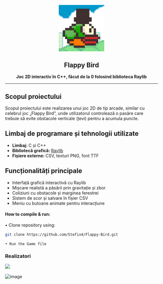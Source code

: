 <div align="center">
<img src="resources/images/flappy-bird-logo.png" width="150"/>
<h2>Flappy Bird</h2>
</div>


<p align="center">
</p>

<p align="center"><strong>Joc 2D interactiv în C++, făcut de la 0 folosind biblioteca Raylib</strong></p>

---

<h2>Scopul proiectului</h2>
    <p>
        Scopul proiectului este realizarea unui joc 2D de tip arcade, similar cu celebrul joc „Flappy Bird”, unde
        utilizatorul controlează o pasăre care trebuie să evite obstacole verticale (țevi) pentru a acumula puncte.
    </p>
<h2>Limbaj de programare și tehnologii utilizate</h2>
    <ul>
        <li><strong>Limbaj: </strong>C și C++</li>
        <li><strong>Bibliotecă grafică: </strong><a href = "/include/raylib.h">Raylib</a></li>
        <li><strong>Fișiere externe: </strong>CSV, texturi PNG, font TTF</li>
    </ul>
<h2>Funcționalități principale</h2>
    <ul>
        <li>Interfață grafică interactivă cu Raylib</li>
        <li>Mișcare realistă a păsării prin gravitație și zbor</li>
        <li>Coliziuni cu obstacole și marginea ferestrei</li>
        <li>Sistem de scor și salvare în fișier CSV</li>
        <li>Meniu cu butoane animate pentru interacțiune</li>
    </ul>

#### **How to compile & run:**

• Clone repository using:
```bash
git clone https://github.com/Stefix4/Flappy-Bird.git
```
    • Run the Game file

### Realizatori

<a href="https://github.com/Stefix4/Flappy-Bird/graphs/contributors">
    <img src="https://contrib.rocks/image?repo=Stefix4/Flappy-Bird" />
</a>


![image](https://github.com/Stefix4/Turn-base-Game/assets/94927709/df2e3525-7f3c-45f3-bdca-a3c2333ead51)
